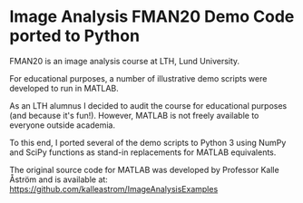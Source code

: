 # Image Analysis FMAN20 Demo Code ported to Python

FMAN20 is an image analysis course at LTH, Lund University.

For educational purposes, a number of illustrative demo scripts were developed to run in MATLAB.

As an LTH alumnus I decided to audit the course for educational purposes (and because it's fun!). However, MATLAB is not freely available to everyone outside academia.

To this end, I ported several of the demo scripts to Python 3 using NumPy and SciPy functions as stand-in replacements for MATLAB equivalents.

The original source code for MATLAB was developed by Professor Kalle Åström and is available at:
https://github.com/kalleastrom/ImageAnalysisExamples
